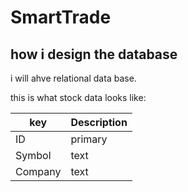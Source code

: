 # SmartTrade

## how i design the database
i will ahve relational data base.

this is what stock data looks like:

| key | Description |
| --- | --- |
| ID | primary |
| Symbol | text |
| Company | text |